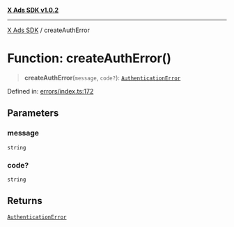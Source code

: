 [**X Ads SDK v1.0.2**](../README.md)

***

[X Ads SDK](../globals.md) / createAuthError

# Function: createAuthError()

> **createAuthError**(`message`, `code?`): [`AuthenticationError`](../classes/AuthenticationError.md)

Defined in: [errors/index.ts:172](https://github.com/kage1020/x-ads-sdk/blob/main/src/errors/index.ts#L172)

## Parameters

### message

`string`

### code?

`string`

## Returns

[`AuthenticationError`](../classes/AuthenticationError.md)
